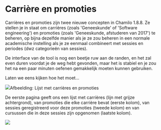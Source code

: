 # Carrière en promoties

Carrières en promoties zijn twee nieuwe concepten in Chamilo 1.8.8. Ze stellen je in staat om carrières (zoals 'Geneeskunde' of 'Software engineering') en promoties (zoals 'Geneeskunde, afstuderen van 2017') te beheren, op bijna dezelfde manier als je ze zou beheren in een normale academische instelling als je ze eenmaal combineert met sessies en periodes (dwz categorieën van sessies).

De interface van de tool is nog een beetje ruw aan de randen, en het zal even duren voordat je de weg hebt gevonden, maar het is stabiel en je zou het na een paar minuten oefenen gemakkelijk moeten kunnen gebruiken.

Laten we eens kijken hoe het moet...

![](../../../.gitbook/assets/graficos86%20%281%29.png)Afbeelding: Lijst met carrières en promoties

De eerste pagina geeft ons een lijst met carrières (lijn met grijze achtergrond), van promoties die elke carrière bevat (eerste kolom), van sessies geregistreerd voor deze promoties (tweede kolom) en van cursussen die in deze sessies zijn opgenomen (laatste kolom).

![](../../../.gitbook/assets/graficos86%20%285%29.png)
